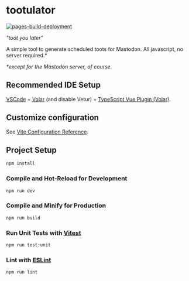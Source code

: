 # tootulator

[![pages-build-deployment](https://github.com/bdunnette/tootulator/actions/workflows/pages/pages-build-deployment/badge.svg)](https://github.com/bdunnette/tootulator/actions/workflows/pages/pages-build-deployment)

_"toot you later"_

A simple tool to generate scheduled toots for Mastodon. All javascript, no server required.*

_*except for the Mastodon server, of course._

## Recommended IDE Setup

[VSCode](https://code.visualstudio.com/) + [Volar](https://marketplace.visualstudio.com/items?itemName=Vue.volar) (and disable Vetur) + [TypeScript Vue Plugin (Volar)](https://marketplace.visualstudio.com/items?itemName=Vue.vscode-typescript-vue-plugin).

## Customize configuration

See [Vite Configuration Reference](https://vitejs.dev/config/).

## Project Setup

```sh
npm install
```

### Compile and Hot-Reload for Development

```sh
npm run dev
```

### Compile and Minify for Production

```sh
npm run build
```

### Run Unit Tests with [Vitest](https://vitest.dev/)

```sh
npm run test:unit
```

### Lint with [ESLint](https://eslint.org/)

```sh
npm run lint
```
